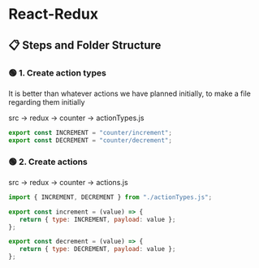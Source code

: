 # React-Redux

## 📋 Steps and Folder Structure

### 🟢 1. Create action types

It is better than whatever actions we have planned initially, to make a file regarding them initially

src -> redux -> counter -> actionTypes.js

```js
export const INCREMENT = "counter/increment";
export const DECREMENT = "counter/decrement";
```

### 🟢 2. Create actions

src -> redux -> counter -> actions.js

```js
import { INCREMENT, DECREMENT } from "./actionTypes.js";

export const increment = (value) => {
   return { type: INCREMENT, payload: value };
};

export const decrement = (value) => {
   return { type: DECREMENT, payload: value };
};
```
